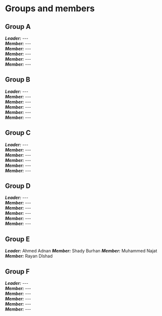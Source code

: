 # Groups and members

## Group A

<b><i>Leader:</i></b> ---  
<b><i>Member:</i></b> ---  
<b><i>Member:</i></b> ---  
<b><i>Member:</i></b> ---  
<b><i>Member:</i></b> ---  
<b><i>Member:</i></b> ---

## Group B

<b><i>Leader:</i></b> ---  
<b><i>Member:</i></b> ---  
<b><i>Member:</i></b> ---  
<b><i>Member:</i></b> ---  
<b><i>Member:</i></b> ---  
<b><i>Member:</i></b> ---

## Group C

<b><i>Leader:</i></b> ---  
<b><i>Member:</i></b> ---  
<b><i>Member:</i></b> ---  
<b><i>Member:</i></b> ---  
<b><i>Member:</i></b> ---  
<b><i>Member:</i></b> ---

## Group D

<b><i>Leader:</i></b> ---  
<b><i>Member:</i></b> ---  
<b><i>Member:</i></b> ---  
<b><i>Member:</i></b> ---  
<b><i>Member:</i></b> ---  
<b><i>Member:</i></b> ---

## Group E

<b><i>Leader:</i></b> Ahmed Adnan 
<b><i>Member:</i></b> Shady Burhan
<b><i>Member:</i></b> Muhammed Najat 
<b><i>Member:</i></b> Rayan Dlshad

## Group F

<b><i>Leader:</i></b> ---  
<b><i>Member:</i></b> ---  
<b><i>Member:</i></b> ---  
<b><i>Member:</i></b> ---  
<b><i>Member:</i></b> ---  
<b><i>Member:</i></b> ---  
<br/>
<br/>
<br/>
<br/>
<br/>

<!-- ![Groups](groups.jpg) -->

